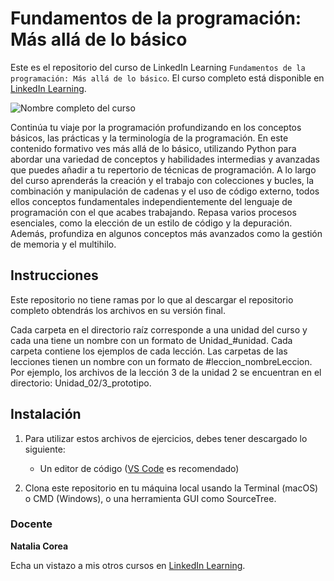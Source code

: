 # Fundamentos de la programación: Más allá de lo básico
Este es el repositorio del curso de LinkedIn Learning `Fundamentos de la programación: Más allá de lo básico`. El curso completo está disponible en [LinkedIn Learning][lil-course-url].

![Nombre completo del curso][lil-thumbnail-url] 

Continúa tu viaje por la programación profundizando en los conceptos básicos, las prácticas y la terminología de la programación. En este contenido formativo ves más allá de lo básico, utilizando Python para abordar una variedad de conceptos y habilidades intermedias y avanzadas que puedes añadir a tu repertorio de técnicas de programación. A lo largo del curso aprenderás la creación y el trabajo con colecciones y bucles, la combinación y manipulación de cadenas y el uso de código externo, todos ellos conceptos fundamentales independientemente del lenguaje de programación con el que acabes trabajando. Repasa varios procesos esenciales, como la elección de un estilo de código y la depuración. Además, profundiza en algunos conceptos más avanzados como la gestión de memoria y el multihilo.

## Instrucciones
Este repositorio no tiene ramas por lo que al descargar el repositorio completo obtendrás los archivos en su versión final.

Cada carpeta en el directorio raíz corresponde a una unidad del curso y cada una tiene un nombre con un formato de Unidad_#unidad. Cada carpeta contiene los ejemplos de cada lección. Las carpetas de las lecciones tienen un nombre con un formato de #leccion_nombreLeccion. Por ejemplo, los archivos de la lección 3 de la unidad 2 se encuentran en el directorio: Unidad_02/3_prototipo.

## Instalación

1. Para utilizar estos archivos de ejercicios, debes tener descargado lo siguiente:
   - Un editor de código ([VS Code](https://code.visualstudio.com/) es recomendado)

2. Clona este repositorio en tu máquina local usando la Terminal (macOS) o CMD (Windows), o una herramienta GUI como SourceTree.

### Docente

**Natalia Corea**

Echa un vistazo a mis otros cursos en [LinkedIn Learning](https://www.linkedin.com/learning/instructors/natalia-corea).

[0]: # (Replace these placeholder URLs with actual course URLs)
[lil-course-url]: https://www.linkedin.com/learning/building-a-graphql-project-with-react-js
[lil-thumbnail-url]: https://cdn.lynda.com/course/2875095/2875095-1615224395432-16x9.jpg


[1]: # (End of ES-Instruction ###############################################################################################)
